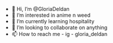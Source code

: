 - 👋 Hi, I’m @GloriaDeldan
- 👀 I’m interested in anime n weed
- 🌱 I’m currently learning hospitality
- 💞️ I’m looking to collaborate on anything 
- 📫 How to reach me - ig - gloria_deldan

<!---
GloriaDeldan/GloriaDeldan is a ✨ special ✨ repository because its `README.md` (this file) appears on your GitHub profile.
You can click the Preview link to take a look at your changes.
--->
